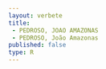 ```yaml
---
layout: verbete
title:
 - PEDROSO, JOAO AMAZONAS
 - PEDROSO, João Amazonas
published: false
type: R
---
```


